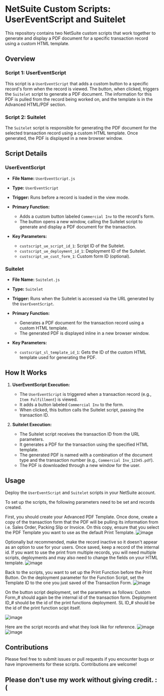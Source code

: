 # NetSuite Custom Scripts: UserEventScript and Suitelet

This repository contains two NetSuite custom scripts that work together to generate and display a PDF document for a specific transaction record using a custom HTML template.

## Overview

### Script 1: UserEventScript
This script is a `UserEventScript` that adds a custom button to a specific record's form when the record is viewed. The button, when clicked, triggers the `Suitelet` script to generate a PDF document. The information for this PDF is pulled from the record being worked on, and the template is in the Advanced HTML/PDF section.

### Script 2: Suitelet
The `Suitelet` script is responsible for generating the PDF document for the selected transaction record using a custom HTML template. Once generated, the PDF is displayed in a new browser window.

## Script Details

### UserEventScript

- **File Name:** `UserEventScript.js`
- **Type:** `UserEventScript`
- **Trigger:** Runs before a record is loaded in the view mode.
- **Primary Function:**
  - Adds a custom button labeled `Commercial Inv` to the record's form.
  - The button opens a new window, calling the Suitelet script to generate and display a PDF document for the transaction.

- **Key Parameters:**
  - `custscript_ue_script_id_1`: Script ID of the Suitelet.
  - `custscript_ue_deployment_id_1`: Deployment ID of the Suitelet.
  - `custscript_ue_cust_form_1`: Custom form ID (optional).

### Suitelet

- **File Name:** `Suitelet.js`
- **Type:** `Suitelet`
- **Trigger:** Runs when the Suitelet is accessed via the URL generated by the `UserEventScript`.
- **Primary Function:**
  - Generates a PDF document for the transaction record using a custom HTML template.
  - The generated PDF is displayed inline in a new browser window.

- **Key Parameters:**
  - `custscript_sl_template_id_1`: Gets the ID of the custom HTML template used for generating the PDF.

## How It Works

1. **UserEventScript Execution:**
   - The `UserEventScript` is triggered when a transaction record (e.g., `Item Fulfillment`) is viewed.
   - It adds a button labeled `Commercial Inv` to the form.
   - When clicked, this button calls the Suitelet script, passing the transaction ID.

2. **Suitelet Execution:**
   - The Suitelet script receives the transaction ID from the URL parameters.
   - It generates a PDF for the transaction using the specified HTML template.
   - The generated PDF is named with a combination of the document type and the transaction number (e.g., `Commercial Inv_12345.pdf`).
   - The PDF is downloaded through a new window for the user.

## Usage

Deploy the `UserEventScript` and `Suitelet` scripts in your NetSuite account.

To set up the scripts, the following parameters need to be set and records created.

First, you should create your Advanced PDF Template. 
Once done, create a copy of the transaction form that the PDF will be pulling its information from i.e. Sales Order, Packing Slip or Invoice.
On this copy, ensure that you select the PDF Template you want to use as the default Print Template.
![image](https://github.com/user-attachments/assets/d4a40a18-64c4-415a-8b3f-bacd1aca7502)

Optionally but recommended, make the record inactive so it doesn't appear as an option to use for your users.
Once saved, keep a record of the internal id. If you want to use the print from multiple records, you will need multiple scripts, deployments and may also need to change the fields on your HTML template.
![image](https://github.com/user-attachments/assets/7c331671-590c-4b88-82ee-489bcef14c88)

Back to the scripts, you want to set up the Print Function before the Print Button.
On the deployment parameter for the Function Script, set the Template ID to the one you just saved of the Transaction Form.
![image](https://github.com/user-attachments/assets/700688ba-91d4-47e9-b2aa-c2fa52e3ad12)

On the button script deployment, set the parameters as follows:
Custom Form_# should again be the internal id of the transaction form.
Deployment ID_# should be the id of the print functions deployment.
SL ID_# should be the id of the print function scipt itself.

![image](https://github.com/user-attachments/assets/37e7dc22-f948-4b74-ac52-0bc12a49756d)

Here are the script records and what they look like for reference.
![image](https://github.com/user-attachments/assets/a204a0fd-8514-47f3-bc8e-6b4012a1954d)
![image](https://github.com/user-attachments/assets/516a68da-d78e-4320-af37-c60f8084af77)

## Contributions

Please feel free to submit issues or pull requests if you encounter bugs or have improvements for these scripts. Contributions are welcome!

## Please don't use my work without giving credit. :(

